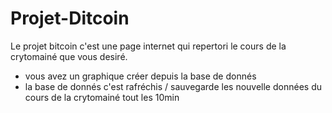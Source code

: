 # Projet-Ditcoin


Le projet bitcoin c'est une page internet qui repertori le cours de la crytomainé que vous desiré.

- vous avez un graphique créer depuis la base de donnés
- la base de donnés c'est rafréchis / sauvegarde les nouvelle données du cours de la crytomainé tout les 10min
